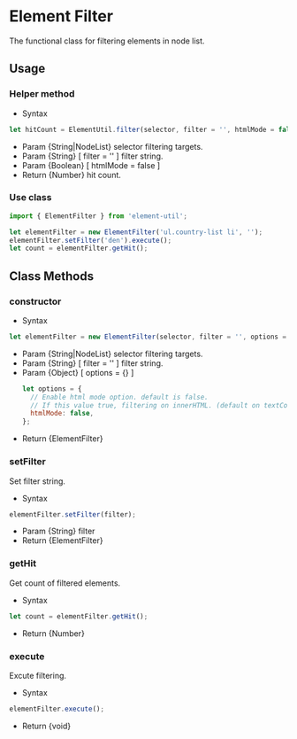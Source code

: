 # Element Filter

The functional class for filtering elements in node list.

## Usage

### Helper method
- Syntax
```javascript
let hitCount = ElementUtil.filter(selector, filter = '', htmlMode = false);
```
- Param  {String|NodeList} selector filtering targets.
- Param  {String} [ filter = '' ] filter string.
- Param  {Boolean} [ htmlMode = false ]
- Return {Number} hit count.

### Use class
```javascript
import { ElementFilter } from 'element-util';

let elementFilter = new ElementFilter('ul.country-list li', '');
elementFilter.setFilter('den').execute();
let count = elementFilter.getHit();
```

## Class Methods

### constructor
- Syntax
```javascript
let elementFilter = new ElementFilter(selector, filter = '', options = {});
```
- Param  {String|NodeList} selector filtering targets.
- Param  {String} [ filter = '' ] filter string.
- Param  {Object} [ options = {} ]
  ```javascript
  let options = {
    // Enable html mode option. default is false.
    // If this value true, filtering on innerHTML. (default on textContent)
    htmlMode: false,
  };
  ```
- Return {ElementFilter}

### setFilter
Set filter string.

- Syntax
```javascript
elementFilter.setFilter(filter);
```
- Param  {String} filter
- Return {ElementFilter}

### getHit
Get count of filtered elements.

- Syntax
```javascript
let count = elementFilter.getHit();
```
- Return {Number}

### execute
Excute filtering.

- Syntax
```javascript
elementFilter.execute();
```
- Return {void}
